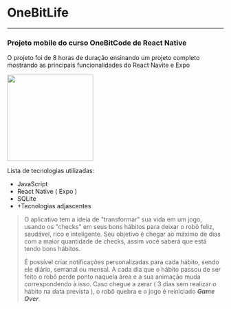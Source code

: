 
# **OneBitLife**

---

### Projeto mobile do curso OneBitCode de React Native

O projeto foi de 8 horas de duração ensinando um projeto completo mostrando as principais funcionalidades do React Navite e Expo

<img src="./app_preview.gif" width="200" height="200" />

Lista de tecnologias utilizadas:

* JavaScript
* React Native ( Expo )
* SQLite
* +Tecnologias adjascentes

> O aplicativo tem a ideia de "transformar" sua vida em um jogo, usando os "checks" em seus bons hábitos para deixar o robô feliz, saudável, rico e inteligente. Seu objetivo é chegar ao máximo de dias com a maior quantidade de checks, assim você saberá que está tendo bons hábitos.
>
> É possível criar notificações personalizadas para cada hábito, sendo ele diário, semanal ou mensal. A cada dia que o hábito passou de ser feito o robô perde ponto naquela área e a sua animação muda correspondendo à isso. Caso chegue a zerar ( 3 dias sem realizar o hábito na data prevista ), o robô quebra e o jogo é reiniciado ***Game Over***.
>

